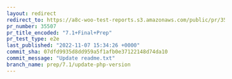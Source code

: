 ```yaml
---
layout: redirect
redirect_to: https://a8c-woo-test-reports.s3.amazonaws.com/public/pr/35507/e2e/index.html
pr_number: 35507
pr_title_encoded: "7.1+Final+Prep"
pr_test_type: e2e
last_published: "2022-11-07 15:34:26 +0000"
commit_sha: 07dfd9935d8dd959a5f1afb0e37122148d74da10
commit_message: "Update readme.txt"
branch_name: prep/7.1/update-php-version
---
```


